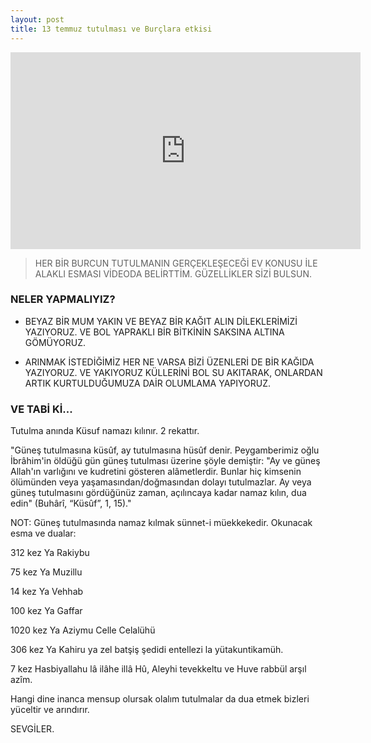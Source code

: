 ```yaml
---
layout: post
title: 13 temmuz tutulması ve Burçlara etkisi
---
```


<iframe width="560" height="315" src="https://www.youtube.com/embed/MDdi5W_xghw" frameborder="0" allow="autoplay; encrypted-media" allowfullscreen></iframe>

> HER BİR BURCUN TUTULMANIN GERÇEKLEŞECEĞİ EV KONUSU İLE ALAKLI ESMASI VİDEODA BELİRTTİM.
> GÜZELLİKLER SİZİ BULSUN.

### NELER YAPMALIYIZ?

* BEYAZ BİR MUM YAKIN VE BEYAZ BİR KAĞIT ALIN DİLEKLERİMİZİ YAZIYORUZ. VE BOL YAPRAKLI BİR BİTKİNİN SAKSINA ALTINA GÖMÜYORUZ.

* ARINMAK İSTEDİĞİMİZ HER NE VARSA BİZİ ÜZENLERİ DE BİR KAĞIDA YAZIYORUZ. VE YAKIYORUZ KÜLLERİNİ BOL SU AKITARAK, ONLARDAN ARTIK KURTULDUĞUMUZA DAİR OLUMLAMA YAPIYORUZ.

### VE TABİ Kİ...

Tutulma anında Küsuf namazı kılınır. 2 rekattır.

"Güneş tutulmasına küsûf, ay tutulmasına hüsûf denir. Peygamberimiz oğlu İbrâhim'in öldüğü gün güneş tutulması üzerine şöyle demiştir: "Ay ve güneş Allah'ın varlığını ve kudretini gösteren alâmetlerdir. Bunlar hiç kimsenin ölümünden veya yaşamasından/doğmasından dolayı tutulmazlar. Ay veya güneş tutulmasını gördüğünüz zaman, açılıncaya kadar namaz kılın, dua edin" (Buhârî, “Küsûf”, 1, 15)."

NOT: Güneş tutulmasında namaz kılmak sünnet-i müekkekedir. Okunacak esma ve dualar:

312 kez Ya Rakiybu

75 kez Ya Muzillu

14 kez Ya Vehhab

100 kez Ya Gaffar

1020 kez Ya Aziymu Celle Celalühü

306 kez Ya Kahiru ya zel batşiş şedidi entellezi la yütakuntikamüh.

7 kez Hasbiyallahu lâ ilâhe illâ Hû, Aleyhi tevekkeltu ve Huve rabbül arşıl azîm.

Hangi dine inanca mensup olursak olalım tutulmalar da dua etmek bizleri yüceltir ve arındırır.

SEVGİLER.
